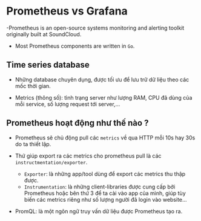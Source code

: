 # Prometheus vs Grafana

-Prometheus is an open-source systems monitoring and alerting toolkit originally built at SoundCloud.

- Most Prometheus components are written in `Go`.

## Time series database

- Những database chuyên dụng, được tối ưu để lưu trữ dữ liệu theo các mốc thời gian.

- Metrics (thông số): tình trạng server như lượng RAM, CPU đã dùng của mỗi service, số lượng request tới server,...

## Prometheus hoạt động như thế nào ?

- Prometheus sẽ chủ động pull các `metrics` về qua HTTP mỗi 10s hay 30s do ta thiết lập.
- Thứ giúp export ra các metrics cho prometheus pull là các `instructmentation/exporter`.
  - `Exporter`: là những app/tool dùng để export các metrics thu thập được.
  - `Instrumentation`: là những client-libraries được cung cấp bởi Prometheus hoặc bên thứ 3 để ta cài vào app của mình, giúp tùy biến các metrics riêng như số lượng người đã login vào website...

- PromQL: là một ngôn ngữ truy vấn dữ liệu được Prometheus tạo ra.